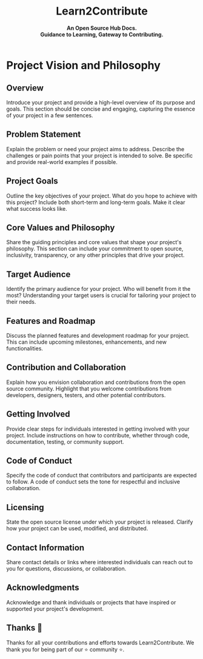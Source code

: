 <div align="center">
  <h1>Learn2Contribute</h1>
  <strong>An Open Source Hub Docs.</strong><br>
  <strong>Guidance to Learning, Gateway to Contributing.</strong>
</div>
<br>

# Project Vision and Philosophy

## Overview

Introduce your project and provide a high-level overview of its purpose and goals. This section should be concise and engaging, capturing the essence of your project in a few sentences.

## Problem Statement

Explain the problem or need your project aims to address. Describe the challenges or pain points that your project is intended to solve. Be specific and provide real-world examples if possible.

## Project Goals

Outline the key objectives of your project. What do you hope to achieve with this project? Include both short-term and long-term goals. Make it clear what success looks like.

## Core Values and Philosophy

Share the guiding principles and core values that shape your project's philosophy. This section can include your commitment to open source, inclusivity, transparency, or any other principles that drive your project.

## Target Audience

Identify the primary audience for your project. Who will benefit from it the most? Understanding your target users is crucial for tailoring your project to their needs.

## Features and Roadmap

Discuss the planned features and development roadmap for your project. This can include upcoming milestones, enhancements, and new functionalities.

## Contribution and Collaboration

Explain how you envision collaboration and contributions from the open source community. Highlight that you welcome contributions from developers, designers, testers, and other potential contributors.

## Getting Involved

Provide clear steps for individuals interested in getting involved with your project. Include instructions on how to contribute, whether through code, documentation, testing, or community support.

## Code of Conduct

Specify the code of conduct that contributors and participants are expected to follow. A code of conduct sets the tone for respectful and inclusive collaboration.

## Licensing

State the open source license under which your project is released. Clarify how your project can be used, modified, and distributed.

## Contact Information

Share contact details or links where interested individuals can reach out to you for questions, discussions, or collaboration.

## Acknowledgments

Acknowledge and thank individuals or projects that have inspired or supported your project's development.

## Thanks 💜
Thanks for all your contributions and efforts towards Learn2Contribute. We thank you for being part of our ⭐ community ⭐.

